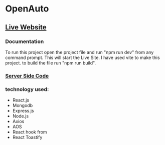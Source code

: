 # OpenAuto

## [Live Website](https://open-auto-mehedi.netlify.app/)

### Documentation

To run this project open the project file and run "npm run dev" from any command prompt. This will start the Live Site. I have used vite to make this project. to build the file run "npm run build". 

### [Server Side Code](https://github.com/hassanmehedi1/open-auto-server)

### technology used:
- React.js
- Mongodb
- Express.js
- Node.js
- Axios
- AOS
- React hook from
- React Toastify